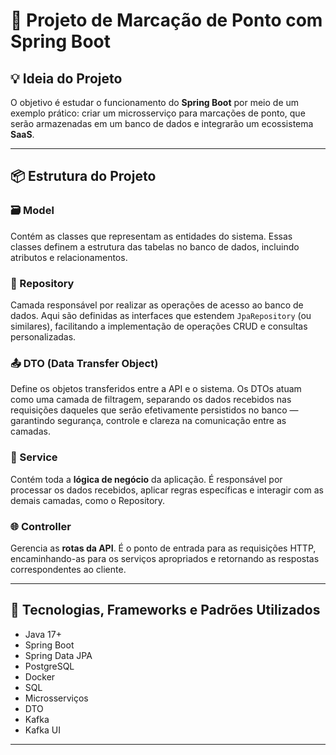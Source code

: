 # 📌 Projeto de Marcação de Ponto com Spring Boot

## 💡 Ideia do Projeto

O objetivo é estudar o funcionamento do **Spring Boot** por meio de um exemplo prático: criar um microsserviço para marcações de ponto, que serão armazenadas em um banco de dados e integrarão um ecossistema **SaaS**.

---

## 📦 Estrutura do Projeto

### 🗃️ Model

Contém as classes que representam as entidades do sistema. Essas classes definem a estrutura das tabelas no banco de dados, incluindo atributos e relacionamentos.

### 📁 Repository

Camada responsável por realizar as operações de acesso ao banco de dados. Aqui são definidas as interfaces que estendem `JpaRepository` (ou similares), facilitando a implementação de operações CRUD e consultas personalizadas.

### 📤 DTO (Data Transfer Object)

Define os objetos transferidos entre a API e o sistema. Os DTOs atuam como uma camada de filtragem, separando os dados recebidos nas requisições daqueles que serão efetivamente persistidos no banco — garantindo segurança, controle e clareza na comunicação entre as camadas.

### 🧠 Service

Contém toda a **lógica de negócio** da aplicação. É responsável por processar os dados recebidos, aplicar regras específicas e interagir com as demais camadas, como o Repository.

### 🌐 Controller

Gerencia as **rotas da API**. É o ponto de entrada para as requisições HTTP, encaminhando-as para os serviços apropriados e retornando as respostas correspondentes ao cliente.

---

## 🚀 Tecnologias, Frameworks e Padrões Utilizados

- Java 17+
- Spring Boot
- Spring Data JPA
- PostgreSQL
- Docker
- SQL
- Microsserviços
- DTO
- Kafka
- Kafka UI

---
